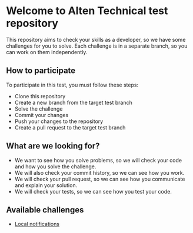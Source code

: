 # Welcome to Alten Technical test repository

This repository aims to check your skills as a developer, so we have some challenges for you to solve.
Each challenge is in a separate branch, so you can work on them independently.

## How to participate
To participate in this test, you must follow these steps:
- Clone this repository
- Create a new branch from the target test branch
- Solve the challenge
- Commit your changes
- Push your changes to the repository
- Create a pull request to the target test branch

## What are we looking for?
- We want to see how you solve problems, so we will check your code and how you solve the challenge.
- We will also check your commit history, so we can see how you work.
- We will check your pull request, so we can see how you communicate and explain your solution.
- We will check your tests, so we can see how you test your code.

## Available challenges
- [Local notifications](https://github.com/jcuervas/ionic-technical-test/tree/feature/add-local-notifications)
